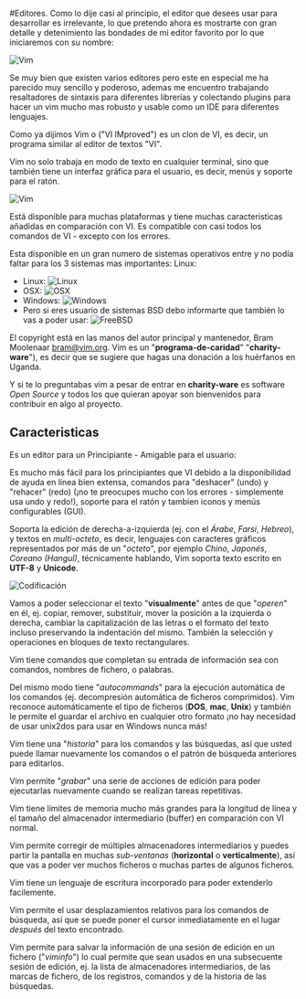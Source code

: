 #Editores.
Como lo dije casi al principio, el editor que desees usar para desarrollar es irrelevante, lo que pretendo ahora es mostrarte con gran detalle y detenimiento las bondades de mi editor favorito por lo que iniciaremos con su nombre:

![Vim](/Imagenes/Vimlogo.svg)

Se muy bien que existen varios editores pero este en especial me ha parecido muy sencillo y poderoso, ademas me encuentro trabajando resaltadores de sintaxis para diferentes librerías y colectando plugins para hacer un vim mucho mas robusto y usable como un IDE para diferentes lenguajes.

Como ya dijimos Vim  o ("VI IMproved") es un clon de VI, es decir, un programa similar al editor de textos "VI".

Vim no solo trabaja en modo de texto en cualquier terminal, sino que también tiene un interfaz gráfica para el usuario, es decir, menús y soporte para el ratón.

![Vim](/Imagenes/GVim.png)

Está disponible para muchas plataformas y tiene muchas características añadidas en comparación con VI. Es compatible con casi todos los comandos de VI - excepto con los errores.

Esta disponible en un gran numero de sistemas operativos entre y no podía faltar para los 3 sistemas mas importantes:
Linux:
- Linux:
![Linux](/Imagenes/logos/Linux.svg)
- OSX:
![OSX](/Imagenes/logos/Apple.svg)
- Windows:
![Windows](/Imagenes/logos/Windows.svg)
- Pero si eres usuario de sistemas BSD debo informarte que también lo vas a poder usar:
![FreeBSD](/Imagenes/logos/Freebsd.svg)

El copyright está en las manos del autor principal y mantenedor, Bram Moolenaar <bram@vim.org>.  Vim es un "**programa-de-caridad**" "**charity-ware**"), es decir que se sugiere que hagas una donación a los huérfanos en Uganda.

Y si te lo preguntabas vim a pesar de entrar en **charity-ware** es software *Open Source* y todos los que quieran apoyar son bienvenidos para contribuir en algo al proyecto.

## Caracteristicas
Es un editor para un Principiante - Amigable para el usuario:

Es mucho más fácil para los principiantes que VI debido a la disponibilidad de ayuda en línea bien extensa, comandos para "deshacer" (undo) y "rehacer" (redo) (¡no te preocupes mucho con los errores - simplemente usa undo y redo!),  soporte para el ratón y tambien iconos y menús configurables (GUI).

Soporta la edición de derecha-a-izquierda (ej. con el *Árabe*, *Farsi*, *Hebreo*), y textos en *multi-octeto*, es decir, lenguajes con caracteres gráficos representados por más de un "*octeto*", por ejemplo *Chino*, *Japonés*, *Coreano (Hangul)*, técnicamente hablando, Vim soporta texto escrito en **UTF-8** y **Unicode**.

![Codificación](/Imagenes/Codificacion.png)

Vamos a poder seleccionar el texto "**visualmente**" antes de que "*operen*" en él, ej. copiar, remover, substituir, mover la posición a la izquierda o derecha, cambiar la capitalización de las letras o el formato del texto incluso preservando la indentación del mismo.  También la selección y operaciones en bloques de texto rectangulares.

Vim tiene comandos que completan su entrada de información sea con comandos, nombres de fichero, o palabras.

Del mismo modo tiene "*autocommands*" para la ejecución automática de los comandos (ej. decompresión automática de ficheros comprimidos).
Vim reconoce automáticamente el tipo de ficheros (**DOS**, **mac**, **Unix**) y también le permite el guardar el archivo en cualquier otro formato ¡no hay necesidad de usar unix2dos para usar en Windows nunca más!

Vim tiene una "*historia*" para los comandos y las búsquedas, así que usted puede llamar nuevamente los comandos o el patrón de búsqueda anteriores para editarlos.

Vim permite "*grabar*" una serie de acciones de edición para poder ejecutarlas nuevamente cuando se realizan tareas repetitivas.

Vim tiene límites de memoria mucho más grandes para la longitud de línea y el tamaño del almacenador intermediario (buffer) en comparación con VI normal.

Vim permite corregir de múltiples almacenadores intermediarios y puedes partir la pantalla en muchas *sub-ventanas* (**horizontal** o **verticalmente**), así que vas a poder ver muchos ficheros o muchas partes de algunos ficheros.

Vim tiene un lenguaje de escritura incorporado para poder extenderlo facilemente.

Vim permite el usar desplazamientos relativos para los comandos de búsqueda, así que se puede poner el cursor inmediatamente en el lugar *después* del texto encontrado.

Vim permite para salvar la información de una sesión de edición en un fichero ("*viminfo*") lo cual permite que sean usados en una subsecuente sesión de edición, ej.  la lista de almacenadores intermediarios, de las marcas de fichero, de los registros, comandos y de la historia de las búsquedas.


